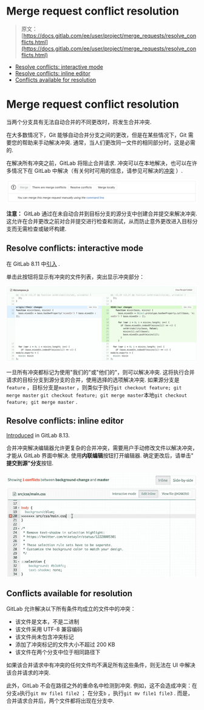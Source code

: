 # Merge request conflict resolution

> 原文：[https://docs.gitlab.com/ee/user/project/merge_requests/resolve_conflicts.html](https://docs.gitlab.com/ee/user/project/merge_requests/resolve_conflicts.html)

*   [Resolve conflicts: interactive mode](#resolve-conflicts-interactive-mode)
*   [Resolve conflicts: inline editor](#resolve-conflicts-inline-editor)
*   [Conflicts available for resolution](#conflicts-available-for-resolution)

# Merge request conflict resolution[](#merge-request-conflict-resolution "Permalink")

当两个分支具有无法自动合并的不同更改时，将发生合并冲突.

在大多数情况下，Git 能够自动合并分支之间的更改，但是在某些情况下，Git 需要您的帮助来手动解决冲突. 通常，当人们更改同一文件的相同部分时，这是必需的.

在解决所有冲突之前，GitLab 将阻止合并请求. 冲突可以在本地解决，也可以在许多情况下在 GitLab 中解决（有关何时可用的信息，请参见可解决的[冲突](#conflicts-available-for-resolution) ）.

[![Merge request widget](img/c3174e54aed82ba15686b58fc97068f1.png)](img/merge_request_widget.png)

**注意：** GitLab 通过在未自动合并到目标分支的源分支中创建合并提交来解决冲突. 这允许在合并更改之前对合并提交进行检查和测试，从而防止意外更改进入目标分支而无需检查或破坏构建.

## Resolve conflicts: interactive mode[](#resolve-conflicts-interactive-mode "Permalink")

在 GitLab 8.11 中[引入](https://gitlab.com/gitlab-org/gitlab-foss/-/merge_requests/5479) .

单击此按钮将显示有冲突的文件列表，突出显示冲突部分：

[![Conflict section](img/7a9e6a406ba2eb40638f2b43024b368b.png)](img/conflict_section.png)

一旦所有冲突都标记为使用"我们的"或"他们的"，则可以解决冲突. 这将执行合并请求的目标分支到源分支的合并，使用选择的选项解决冲突. 如果源分支是`feature` ，目标分支是`master` ，则类似于执行`git checkout feature; git merge master` `git checkout feature; git merge master`本地`git checkout feature; git merge master` .

## Resolve conflicts: inline editor[](#resolve-conflicts-inline-editor "Permalink")

[Introduced](https://gitlab.com/gitlab-org/gitlab-foss/-/merge_requests/6374) in GitLab 8.13.

合并冲突解决编辑器允许更复杂的合并冲突，需要用户手动修改文件以解决冲突，才能从 GitLab 界面中解决. 使用**内联编辑**按钮打开编辑器. 确定更改后，请单击" **提交到源"分支**按钮.

[![Merge conflict editor](img/7a5996be0f8e75beb29e443470d79ee6.png)](img/merge_conflict_editor.png)

## Conflicts available for resolution[](#conflicts-available-for-resolution "Permalink")

GitLab 允许解决以下所有条件均成立的文件中的冲突：

*   该文件是文本，不是二进制
*   该文件采用 UTF-8 兼容编码
*   该文件尚未包含冲突标记
*   添加了冲突标记的文件大小不超过 200 KB
*   该文件在两个分支中位于相同路径下

如果该合并请求中有冲突的任何文件均不满足所有这些条件，则无法在 UI 中解决该合并请求的冲突.

此外，GitLab 不会在路径之外的重命名中检测到冲突. 例如，这不会造成冲突：在分支`a`执行`git mv file1 file2` ； 在分支`b` ，执行`git mv file1 file3` . 而是，合并请求合并后，两个文件都将出现在分支中.
